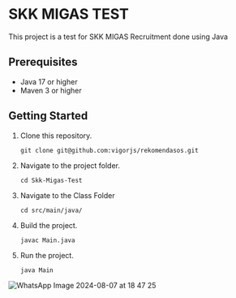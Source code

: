 # SKK MIGAS TEST
This project is a test for SKK MIGAS Recruitment done using Java

## Prerequisites
- Java 17 or higher
- Maven 3 or higher

## Getting Started
1. Clone this repository.
   ```
   git clone git@github.com:vigorjs/rekomendasos.git
   ```

2. Navigate to the project folder.
    ```
   cd Skk-Migas-Test
   ```

3. Navigate to the Class Folder
    ```
   cd src/main/java/
   ```

4. Build the project.
    ```
   javac Main.java
   ```

5. Run the project.
    ```
   java Main
   ```

![WhatsApp Image 2024-08-07 at 18 47 25](https://github.com/user-attachments/assets/486b32a7-3488-4cf9-825a-0479dd8e1770)
